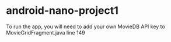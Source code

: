 # android-nano-project1

To run the app, you will need to add your own MovieDB API key to MovieGridFragment.java line 149
